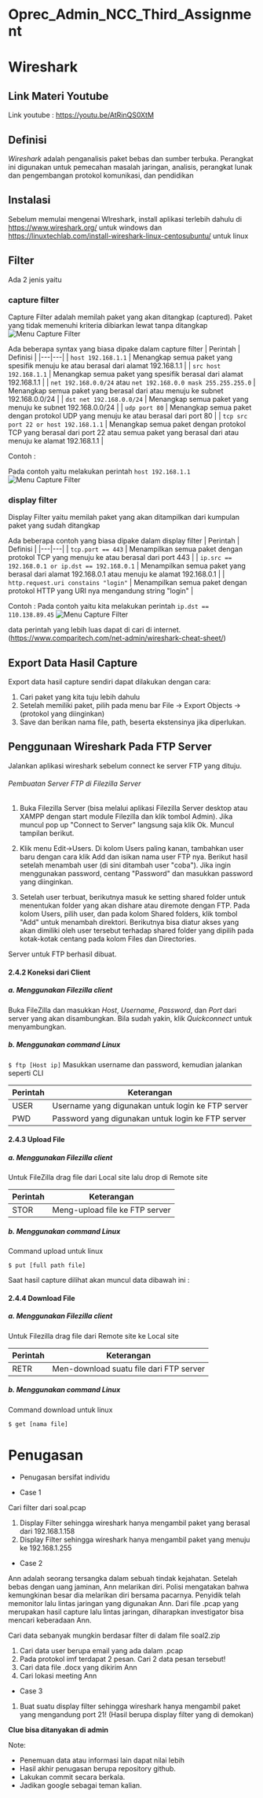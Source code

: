 # Oprec_Admin_NCC_Third_Assignment
# Wireshark

## Link Materi Youtube
Link youtube : https://youtu.be/AtRinQS0XtM

## Definisi
<em>Wireshark </em>adalah penganalisis paket bebas dan sumber terbuka. Perangkat ini digunakan untuk pemecahan masalah jaringan, analisis, perangkat lunak dan pengembangan protokol komunikasi, dan pendidikan
<br>

## Instalasi
Sebelum memulai mengenai WIreshark, install aplikasi terlebih dahulu di https://www.wireshark.org/ untuk windows dan https://linuxtechlab.com/install-wireshark-linux-centosubuntu/ untuk linux

## Filter
Ada 2 jenis yaitu 
### capture filter
Capture Filter adalah memilah paket yang akan ditangkap (captured). Paket yang tidak memenuhi kriteria dibiarkan lewat tanpa ditangkap
![Menu Capture Filter](img/capture-filter.png)

Ada beberapa syntax yang biasa dipake dalam capture filter
| Perintah | Definisi |
|---|---|
| `host 192.168.1.1` | Menangkap semua paket yang spesifik menuju ke atau berasal dari alamat 192.168.1.1 |
| `src host 192.168.1.1` | Menangkap semua paket yang spesifik berasal dari alamat 192.168.1.1 |
| `net 192.168.0.0/24` atau `net 192.168.0.0 mask 255.255.255.0` | Menangkap semua paket yang berasal dari atau menuju ke subnet 192.168.0.0/24 |
| `dst net 192.168.0.0/24` | Menangkap semua paket yang menuju ke subnet 192.168.0.0/24 |
| `udp port 80` | Menangkap semua paket dengan protokol UDP yang menuju ke atau berasal dari port 80 |
| `tcp src port 22 or host 192.168.1.1` | Menangkap semua paket dengan protokol TCP yang berasal dari port 22 atau semua paket yang berasal dari atau menuju ke alamat 192.168.1.1 |

Contoh :

Pada contoh yaitu melakukan perintah `host 192.168.1.1`
![Menu Capture Filter](img/contoh-capture.png)

### display filter
Display Filter yaitu memilah paket yang akan ditampilkan dari kumpulan paket yang sudah ditangkap

Ada beberapa contoh yang biasa dipake dalam display filter
| Perintah | Definisi |
|---|---|
| `tcp.port == 443` | Menampilkan semua paket dengan protokol TCP yang menuju ke atau berasal dari port 443 |
| `ip.src == 192.168.0.1 or ip.dst == 192.168.0.1` | Menampilkan semua paket yang berasal dari alamat 192.168.0.1 atau menuju ke alamat 192.168.0.1 |
| `http.request.uri constains "login"` | Menampilkan semua paket dengan protokol HTTP yang URI nya mengandung string "login" |

Contoh : 
Pada contoh yaitu kita melakukan perintah `ip.dst == 110.138.89.45`
![Menu Capture Filter](img/contoh-display.png)

data perintah yang lebih luas dapat di cari di internet. (https://www.comparitech.com/net-admin/wireshark-cheat-sheet/)

## Export Data Hasil Capture
Export data hasil capture sendiri dapat dilakukan dengan cara:

1. Cari paket yang kita tuju lebih dahulu
2. Setelah memiliki paket, pilih pada menu bar File -> Export Objects -> (protokol yang diinginkan)
3. Save dan berikan nama file, path, beserta ekstensinya jika diperlukan.

## Penggunaan Wireshark Pada FTP Server 
Jalankan aplikasi wireshark sebelum connect ke server FTP yang dituju.

###### Pembuatan Server FTP di Filezilla Server
1. Buka Filezilla Server (bisa melalui aplikasi Filezilla Server desktop atau XAMPP dengan start module Filezilla dan klik tombol Admin). Jika muncul pop up "Connect to Server" langsung saja klik Ok. Muncul tampilan berikut.

2. Klik menu Edit->Users. Di kolom Users paling kanan, tambahkan user baru dengan cara klik Add dan isikan nama user FTP nya. Berikut hasil setelah menambah user (di sini ditambah user "coba"). Jika ingin menggunakan password, centang "Password" dan masukkan password yang diinginkan.

3. Setelah user terbuat, berikutnya masuk ke setting shared folder untuk menentukan folder yang akan dishare atau diremote dengan FTP. Pada kolom Users, pilih user, dan pada kolom Shared folders, klik tombol "Add" untuk menambah direktori. Berikutnya bisa diatur akses yang akan dimiliki oleh user tersebut terhadap shared folder yang dipilih pada kotak-kotak centang pada kolom Files dan Directories.

Server untuk FTP berhasil dibuat.

#### 2.4.2 Koneksi dari Client

##### a. Menggunakan Filezilla client
Buka FileZilla dan masukkan *Host*, *Username*, *Password*, dan *Port* dari server yang akan disambungkan. Bila sudah yakin, klik *Quickconnect* untuk menyambungkan.


##### b. Menggunakan command Linux
`$ ftp [Host ip]`
Masukkan username dan password, kemudian jalankan seperti CLI


| Perintah | Keterangan |
|---|---|
| USER | Username yang digunakan untuk login ke FTP server |
| PWD | Password yang digunakan untuk login ke FTP server |)

#### 2.4.3 Upload File
##### a. Menggunakan Filezilla client
Untuk FileZilla drag file dari Local site lalu drop di Remote site

| Perintah | Keterangan |
|---|---|
| STOR | Meng-upload file ke FTP server |

##### b. Menggunakan command Linux
Command upload untuk linux
```
$ put [full path file]
```

Saat hasil capture dilihat akan muncul data dibawah ini :

#### 2.4.4 Download File
##### a. Menggunakan Filezilla client
Untuk Filezilla drag file dari Remote site ke Local site

| Perintah | Keterangan |
|---|---|
| RETR | Men-download suatu file dari FTP server |

##### b. Menggunakan command Linux
Command download untuk linux
```
$ get [nama file]
```

# Penugasan
* Penugasan bersifat individu


* Case 1

Cari filter dari soal.pcap
1. Display Filter sehingga wireshark hanya mengambil paket yang berasal dari 192.168.1.158
2. Display Filter sehingga wireshark hanya mengambil paket yang menuju ke 192.168.1.255

* Case 2

Ann adalah seorang tersangka dalam sebuah tindak kejahatan. Setelah bebas dengan uang
jaminan, Ann melarikan diri. Polisi mengatakan bahwa kemungkinan besar dia melarikan diri
bersama pacarnya. Penyidik telah memonitor lalu lintas jaringan yang digunakan Ann. Dari file
.pcap yang merupakan hasil capture lalu lintas jaringan, diharapkan investigator bisa mencari
keberadaan Ann.

Cari data sebanyak mungkin berdasar filter di dalam file soal2.zip
1. Cari data user berupa email yang ada dalam .pcap
2. Pada protokol imf terdapat 2 pesan. Cari 2 data pesan tersebut!
3. Cari data file .docx yang dikirim Ann 
4. Cari lokasi meeting Ann

* Case 3
1. Buat suatu display filter sehingga wireshark hanya mengambil paket yang mengandung port 21! (Hasil berupa display filter yang di demokan)

**Clue bisa ditanyakan di admin**

Note:

* Penemuan data atau informasi lain dapat nilai lebih
* Hasil akhir penugasan berupa repository github.
* Lakukan commit secara berkala.
* Jadikan google sebagai teman kalian.
